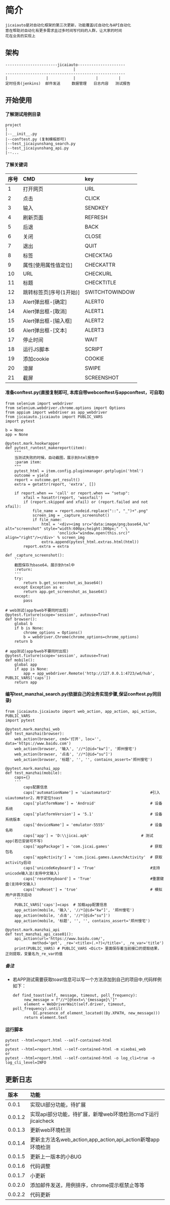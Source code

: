 # 简介
    jicaiauto是对自动化框架的第三次更新，功能覆盖UI自动化与API自动化
    意在帮助对自动化有更多需求且过多时间写代码的人群，让大家的时间
    花在业务的实现上
## 架构
    -----------------------jicaiauto---------------------
                                  |
    -----------------------------------------------------
    |                 |           |         |         |
    定时任务(jenkins)  邮件发送     数据管理   日志内容   测试报告
## 开始使用
#### 了解测试用例目录
    project
    |
    |--__init__.py
    |--conftest.py (复制模板即可)
    |--test_jicaiyunshang_search.py
    |--test_jicaiyunshang_api.py
    |--...

#### 了解关键词
| 序号 | CMD | key |
| :--- | :--- | :--- |
| 1 | 打开网页 | URL |
|2 | 点击 | CLICK |
|3 | 输入 | SENDKEY |
|4 | 刷新页面 | REFRESH |
|5 | 后退 | BACK |
|6 | 关闭 | CLOSE |
|7 | 退出 | QUIT |
|8 | 标签 | CHECKTAG |
|9 | 属性[使用属性值定位] | CHECKATTR |
|10 | URL | CHECKURL |
|11 | 标题 | CHECKTITLE |
|12 | 跳转标签页[序号(1开始)] | SWITCHTOWINDOW |
|13 | Alert弹出框-[确定] | ALERT0 |
|14 | Alert弹出框-[取消] | ALERT1 |
|15 | Alert弹出框-[输入框] | ALERT2 |
|16 | Alert弹出框-[文本] | ALERT3 |
|17 | 停止时间 | WAIT |
|18 | 运行JS脚本 | SCRIPT |
|19 | 添加cookie | COOKIE |
|20 | 滑屏 | SWIPE |
|21 | 截屏 | SCREENSHOT |

#### 准备conftest.py(直接复制即可, 本库自带webconftest与appconftest，可自取)
    from selenium import webdriver
    from selenium.webdriver.chrome.options import Options
    from appium import webdriver as app_webdriver
    from jicaiauto.jicaiauto import PUBLIC_VARS
    import pytest
    
    b = None
    app = None
    
    @pytest.mark.hookwrapper
    def pytest_runtest_makereport(item):
        """
        当测试失败的时候，自动截图，展示到html报告中
        :param item:
        """
        pytest_html = item.config.pluginmanager.getplugin('html')
        outcome = yield
        report = outcome.get_result()
        extra = getattr(report, 'extra', [])
    
        if report.when == 'call' or report.when == "setup":
            xfail = hasattr(report, 'wasxfail')
            if (report.skipped and xfail) or (report.failed and not xfail):
                file_name = report.nodeid.replace("::", "_")+".png"
                screen_img = _capture_screenshot()
                if file_name:
                    html = '<div><img src="data:image/png;base64,%s" alt="screenshot" style="width:600px;height:300px;" ' \
                           'onclick="window.open(this.src)" align="right"/></div>' % screen_img
                    extra.append(pytest_html.extras.html(html))
            report.extra = extra
    
    def _capture_screenshot():
        '''
        截图保存为base64，展示到html中
        :return:
        '''
        try:
            return b.get_screenshot_as_base64()
        except Exception as e:
            return app.get_screenshot_as_base64()
        except:
            pass
    
    # web测试(app与web不要同时出现)
    @pytest.fixture(scope='session', autouse=True)
    def browser():
        global b
        if b is None:
            chrome_options = Options()
            b = webdriver.Chrome(chrome_options=chrome_options)
        return b
    
    # app测试(app与web不要同时出现)
    @pytest.fixture(scope='session', autouse=True)
    def mobile():
        global app
        if app is None:
            app = app_webdriver.Remote('http://127.0.0.1:4723/wd/hub', PUBLIC_VARS['caps'])
        return app

#### 编写test_manzhai_search.py(依据自己的业务实现步骤,保证conftest.py同目录)
    from jicaiauto.jicaiauto import web_action, app_action, api_action, PUBLIC_VARS
    import pytest
    
    @pytest.mark.manzhai_web
    def test_manzhai(browser):
        web_action(browser, cmd='打开', loc='', data='https://www.baidu.com')
        web_action(browser, '输入', '//*[@id="kw"]', '郑州慢宅')
        web_action(browser, '点击', '//*[@id="su"]')
        web_action(browser, '标题', '', '', contains_assert='郑州慢宅')
    
    @pytest.mark.manzhai_app
    def test_manzhai(mobile):
        caps={}
        '''
            caps配置信息
            caps['automationName'] = 'uiautomator2'                 #引入uiautomator2，用于定位toast
            caps['platformName'] = 'Android'                        # 设备系统
            caps['platformVersion'] = '5.1'                         # 设备系统版本
            caps['deviceName'] = 'emulator-5555'                    # 设备名称
            caps['app'] = 'D:\\jicai.apk'                       # 测试app(若已安装可不写)
            caps['appPackage'] = 'com.jicai.games'                  # 获取包名
            caps['appActivity'] = 'com.jicai.games.LaunchActivity'  # 获取activity启动
            caps['unicodeKeyboard'] = 'True'                        #支持unicode输入法(支持中文输入)
            caps['resetKeyboard'] = 'True'                          #重置键盘(支持中文输入)
            caps['noReset'] = 'true'                                # 模拟用户非首次启动
        '''
        PUBLIC_VARS['caps']=caps  # 加载app配置信息
        app_action(mobile, '输入', '//*[@id="kw"]', '郑州慢宅')
        app_action(mobile, '点击', '//*[@id="su"]')
        app_action(mobile, '标题', '', '', contains_assert='郑州慢宅')
    
    @pytest.mark.manzhai_api
    def test_manzhai_api_case01():
        api_action(url='https://www.baidu.com/',
                method='get', _re='<title>(.+?)</title>', _re_var='title')
        print(PUBLIC_VARS) # PUBLIC_VARS <Dict> 里面保存着当前接口的提取结果，正则提取，变量名为_re_var的值

##### 备注
- 若APP测试需要获取toast信息可以写一个方法添加到自己的项目中,代码样例如下：
   ```
  def find_toast(self, message, timeout, poll_frequency):
        new_message = f"//*[@text=\'{message}\']"
        element = WebDriverWait(self.driver, timeout, poll_frequency).until(
            EC.presence_of_element_located((By.XPATH, new_message)))
        return element.text
  ```
  
#### 运行脚本
    pytest --html=report.html --self-contained-html
    or
    pytest --html=report.html --self-contained-html -m xiaobai_web
    or
    pytest --html=report.html --self-contained-html -o log_cli=true -o log_cli_level=INFO

## 更新日志
| 版本 | 功能 |
| :---- | :---- |
| 0.0.1 | 实现UI部分功能，待扩展 |
| 0.0.1.2 | 实现api部分功能，待扩展，新增web环境检测cmd下运行jicaicheck |
| 0.0.1.3 | 更新web环境检测 |
| 0.0.1.4 | 更新主方法名web_action,app_action,api_action新增app环境检测 |
| 0.0.1.5 | 更新上一版本的小BUG |
| 0.0.1.6 | 代码调整 |
| 0.0.1.7 | 小更新 |
| 0.0.2.0 | 添加邮件发送，用例排序，chrome提示框禁止等等 |
| 0.0.2.2 | 代码更新 |